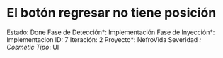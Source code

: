 # El botón regresar no tiene posición

Estado: Done
Fase de Detección*: Implementación
Fase de Inyección*: Implementacion
ID: 7
Iteración: 2
Proyecto*: NefroVida
Severidad *: Cosmetic
Tipo*: UI